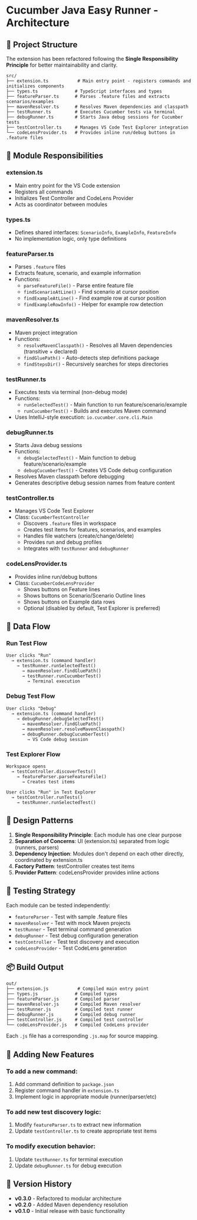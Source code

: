 # Cucumber Java Easy Runner - Architecture

## 📁 Project Structure

The extension has been refactored following the **Single Responsibility Principle** for better maintainability and clarity.

```
src/
├── extension.ts           # Main entry point - registers commands and initializes components
├── types.ts              # TypeScript interfaces and types
├── featureParser.ts      # Parses .feature files and extracts scenarios/examples
├── mavenResolver.ts      # Resolves Maven dependencies and classpath
├── testRunner.ts         # Executes Cucumber tests via terminal
├── debugRunner.ts        # Starts Java debug sessions for Cucumber tests
├── testController.ts     # Manages VS Code Test Explorer integration
└── codeLensProvider.ts   # Provides inline run/debug buttons in .feature files
```

## 🎯 Module Responsibilities

### **extension.ts**
- Main entry point for the VS Code extension
- Registers all commands
- Initializes Test Controller and CodeLens Provider
- Acts as coordinator between modules

### **types.ts**
- Defines shared interfaces: `ScenarioInfo`, `ExampleInfo`, `FeatureInfo`
- No implementation logic, only type definitions

### **featureParser.ts**
- Parses `.feature` files
- Extracts feature, scenario, and example information
- Functions:
  - `parseFeatureFile()` - Parse entire feature file
  - `findScenarioAtLine()` - Find scenario at cursor position
  - `findExampleAtLine()` - Find example row at cursor position
  - `findExampleRowInfo()` - Helper for example row detection

### **mavenResolver.ts**
- Maven project integration
- Functions:
  - `resolveMavenClasspath()` - Resolves all Maven dependencies (transitive + declared)
  - `findGluePath()` - Auto-detects step definitions package
  - `findStepsDir()` - Recursively searches for steps directories

### **testRunner.ts**
- Executes tests via terminal (non-debug mode)
- Functions:
  - `runSelectedTest()` - Main function to run feature/scenario/example
  - `runCucumberTest()` - Builds and executes Maven command
- Uses IntelliJ-style execution: `io.cucumber.core.cli.Main`

### **debugRunner.ts**
- Starts Java debug sessions
- Functions:
  - `debugSelectedTest()` - Main function to debug feature/scenario/example
  - `debugCucumberTest()` - Creates VS Code debug configuration
- Resolves Maven classpath before debugging
- Generates descriptive debug session names from feature content

### **testController.ts**
- Manages VS Code Test Explorer
- Class: `CucumberTestController`
  - Discovers `.feature` files in workspace
  - Creates test items for features, scenarios, and examples
  - Handles file watchers (create/change/delete)
  - Provides run and debug profiles
  - Integrates with `testRunner` and `debugRunner`

### **codeLensProvider.ts**
- Provides inline run/debug buttons
- Class: `CucumberCodeLensProvider`
  - Shows buttons on Feature lines
  - Shows buttons on Scenario/Scenario Outline lines
  - Shows buttons on Example data rows
  - Optional (disabled by default, Test Explorer is preferred)

## 🔄 Data Flow

### Run Test Flow
```
User clicks "Run"
  → extension.ts (command handler)
    → testRunner.runSelectedTest()
      → mavenResolver.findGluePath()
      → testRunner.runCucumberTest()
        → Terminal execution
```

### Debug Test Flow
```
User clicks "Debug"
  → extension.ts (command handler)
    → debugRunner.debugSelectedTest()
      → mavenResolver.findGluePath()
      → mavenResolver.resolveMavenClasspath()
      → debugRunner.debugCucumberTest()
        → VS Code debug session
```

### Test Explorer Flow
```
Workspace opens
  → testController.discoverTests()
    → featureParser.parseFeatureFile()
      → Creates test items

User clicks "Run" in Test Explorer
  → testController.runTests()
    → testRunner.runSelectedTest()
```

## 🎨 Design Patterns

1. **Single Responsibility Principle**: Each module has one clear purpose
2. **Separation of Concerns**: UI (extension.ts) separated from logic (runners, parsers)
3. **Dependency Injection**: Modules don't depend on each other directly, coordinated by extension.ts
4. **Factory Pattern**: testController creates test items
5. **Provider Pattern**: codeLensProvider provides inline actions

## 🧪 Testing Strategy

Each module can be tested independently:
- `featureParser` - Test with sample .feature files
- `mavenResolver` - Test with mock Maven projects
- `testRunner` - Test terminal command generation
- `debugRunner` - Test debug configuration generation
- `testController` - Test test discovery and execution
- `codeLensProvider` - Test CodeLens generation

## 📦 Build Output

```
out/
├── extension.js           # Compiled main entry point
├── types.js              # Compiled types
├── featureParser.js      # Compiled parser
├── mavenResolver.js      # Compiled Maven resolver
├── testRunner.js         # Compiled test runner
├── debugRunner.js        # Compiled debug runner
├── testController.js     # Compiled test controller
└── codeLensProvider.js   # Compiled CodeLens provider
```

Each `.js` file has a corresponding `.js.map` for source mapping.

## 🚀 Adding New Features

### To add a new command:
1. Add command definition to `package.json`
2. Register command handler in `extension.ts`
3. Implement logic in appropriate module (runner/parser/etc)

### To add new test discovery logic:
1. Modify `featureParser.ts` to extract new information
2. Update `testController.ts` to create appropriate test items

### To modify execution behavior:
1. Update `testRunner.ts` for terminal execution
2. Update `debugRunner.ts` for debug execution

## 📝 Version History

- **v0.3.0** - Refactored to modular architecture
- **v0.2.0** - Added Maven dependency resolution
- **v0.1.0** - Initial release with basic functionality
